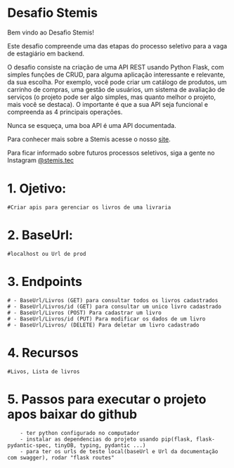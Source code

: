 # Desafio Stemis

Bem vindo ao Desafio Stemis!

Este desafio compreende uma das etapas do processo seletivo para a vaga de estagiário em backend.

O desafio consiste na criação de uma API REST usando Python Flask, com simples funções de CRUD, para alguma aplicação interessante e relevante, da sua escolha. Por exemplo, você pode criar um catálogo de produtos, um carrinho de compras, uma gestão de usuários, um sistema de avaliação de serviços (o projeto pode ser algo simples, mas quanto melhor o projeto, mais você se destaca). O importante é que a sua API seja funcional e compreenda as 4 principais operações.

Nunca se esqueça, uma boa API é uma API documentada.

Para conhecer mais sobre a Stemis acesse o nosso [site](https://www.stemis.com.br).

Para ficar informado sobre futuros processos seletivos, siga a gente no Instagram [@stemis.tec](https://www.instagram.com/stemis.tec)



# 1. Ojetivo: 
    #Criar apis para gerenciar os livros de uma livraria
# 2. BaseUrl: 
    #localhost ou Url de prod 
# 3. Endpoints
    # - BaseUrl/Livros (GET) para consultar todos os livros cadastrados
    # - BaseUrl/Livros/id (GET) para consultar um unico livro cadastrado
    # - BaseUrl/Livros (POST) Para cadastrar um livro
    # - BaseUrl/Livros/id (PUT) Para modificar os dados de um livro
    # - BaseUrl/Livros/ (DELETE) Para deletar um livro cadastrado

# 4. Recursos 
    #Livos, Lista de livros

# 5. Passos para executar o projeto apos baixar do github
        - ter python configurado no computador
        - instalar as dependencias do projeto usando pip(flask, flask-pydantic-spec, tinyDB, typing, pydantic ...)
        - para ter os urls de teste local(baseUrl e Url da documentação com swagger), rodar "flask routes"
